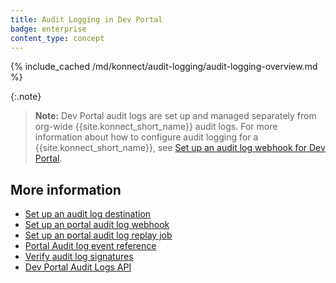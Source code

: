 ```yaml
---
title: Audit Logging in Dev Portal
badge: enterprise
content_type: concept
---
```


{% include_cached /md/konnect/audit-logging/audit-logging-overview.md %}

{:.note}
> **Note:** Dev Portal audit logs are set up and managed separately from org-wide {{site.konnect_short_name}} audit logs. For more information about how to configure audit logging for a {{site.konnect_short_name}}, see [Set up an audit log webhook for Dev Portal](/konnect/dev-portal/audit-logging/webhook/).
    
## More information
* [Set up an audit log destination](/konnect/dev-portal/audit-logging/destination/)
* [Set up an portal audit log webhook](/konnect/dev-portal/audit-logging/webhook/)
* [Set up an portal audit log replay job](/konnect/dev-portal/audit-logging/replay-job/)
* [Portal Audit log event reference](/konnect/dev-portal/audit-logging/reference/)
* [Verify audit log signatures](/konnect/dev-portal/audit-logging/verify-signatures/)
* [Dev Portal Audit Logs API](/konnect/api/audit-logs/latest/)
